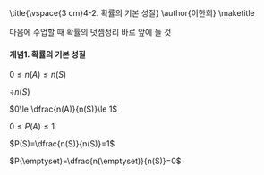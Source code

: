 \title{\vspace{3 cm}4-2. 확률의 기본 성질}
\author{이한희}
\maketitle

다음에 수업할 때 확률의 덧셈정리 바로 앞에 둘 것

#### 개념1. 확률의 기본 성질

$0\le n(A)\le n(S)$

$\div n(S)$

$0\le \dfrac{n(A)}{n(S)}\le 1$

$0\le P(A)\le1$

$P(S)=\dfrac{n(S)}{n(S)}=1$

$P(\emptyset)=\dfrac{n(\emptyset)}{n(S)}=0$


